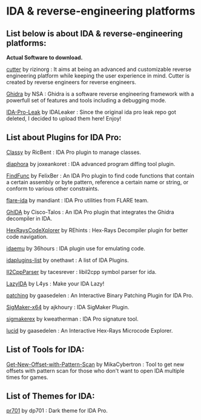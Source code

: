 # IDA & reverse-engineering platforms

## List below is about IDA & reverse-engineering platforms:

**Actual Software to download.**


[cutter](https://github.com/rizinorg/cutter) by rizinorg : It aims at being an advanced and customizable reverse engineering platform while keeping the user experience in mind. Cutter is created by reverse engineers for reverse engineers.

[Ghidra](https://github.com/NationalSecurityAgency/ghidra) by NSA : Ghidra is a software reverse engineering framework with a powerfull set of features and tools including a debugging mode.

[IDA-Pro-Leak](https://github.com/IDALeaker/IDA-Pro-Leak) by IDALeaker : Since the original ida pro leak repo got deleted, I decided to upload them here! Enjoy!


## List about Plugins for IDA Pro: 

[Classy](https://github.com/RicBent/Classy) by RicBent : IDA Pro plugin to manage classes.

[diaphora](https://github.com/joxeankoret/diaphora) by joxeankoret : IDA advanced program diffing tool plugin.

[FindFunc](https://github.com/FelixBer/FindFunc) by FelixBer : An IDA Pro plugin to find code functions that contain a certain assembly or byte pattern, reference a certain name or string, or conform to various other constraints.

[flare-ida](https://github.com/mandiant/flare-ida) by mandiant : IDA Pro utilities from FLARE team.

[GhIDA](https://github.com/Cisco-Talos/GhIDA) by Cisco-Talos : An IDA Pro plugin that integrates the Ghidra decompiler in IDA.

[HexRaysCodeXplorer](https://github.com/REhints/HexRaysCodeXplorer) by REhints : Hex-Rays Decompiler plugin for better code navigation.

[idaemu](https://github.com/36hours/idaemu) by 36hours : IDA plugin use for emulating code.

[idaplugins-list](https://github.com/onethawt/idaplugins-list) by onethawt : A list of IDA Plugins.

[Il2CppParser](https://github.com/tacesrever/Il2CppParser) by tacesrever : libil2cpp symbol parser for ida.

[LazyIDA](https://github.com/L4ys/LazyIDA) by L4ys : Make your IDA Lazy!

[patching](https://github.com/gaasedelen/patching) by gaasedelen : An Interactive Binary Patching Plugin for IDA Pro.

[SigMaker-x64](https://github.com/ajkhoury/SigMaker-x64) by ajkhoury : IDA SigMaker Plugin.

[sigmakerex](https://github.com/kweatherman/sigmakerex) by kweatherman : IDA Pro signature tool.

[lucid](https://github.com/gaasedelen/lucid) by gaasedelen : An Interactive Hex-Rays Microcode Explorer.

## List of Tools for IDA:

[Get-New-Offset-with-Pattern-Scan](https://github.com/MikaCybertron/Get-New-Offset-with-Pattern-Scan) by MikaCybertron : Tool to get new offsets with pattern scan for those who don't want to open IDA multiple times for games.

## List of Themes for IDA:

[pr701](https://github.com/pr701/dp701) by dp701 : Dark theme for IDA Pro.

